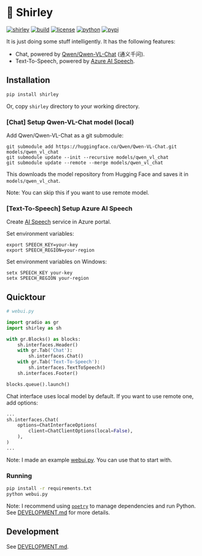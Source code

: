 # 🦈 Shirley

[![shirley](https://img.shields.io/badge/🦈-Shirley-06b6d4?style=flat-square)](https://github.com/luojiahai/shirley)
[![build](https://img.shields.io/github/actions/workflow/status/luojiahai/shirley/python-publish.yml?branch=main&style=flat-square&logo=githubactions&logoColor=white)](https://github.com/luojiahai/shirley/actions/workflows/python-publish.yml)
[![license](https://img.shields.io/github/license/luojiahai/shirley.svg?style=flat-square&logo=github&logoColor=white)](https://github.com/luojiahai/shirley/blob/main/LICENSE)
[![python](https://img.shields.io/pypi/pyversions/shirley?style=flat-square&logo=python&logoColor=white)](https://www.python.org/)
[![pypi](https://img.shields.io/pypi/v/shirley?style=flat-square&logo=pypi&logoColor=white)](https://pypi.org/project/shirley/)

It is just doing some stuff intelligently. It has the following features:
- Chat, powered by [Qwen/Qwen-VL-Chat](https://huggingface.co/Qwen/Qwen-VL-Chat) (通义千问).
- Text-To-Speech, powered by [Azure AI Speech](https://azure.microsoft.com/products/ai-services/ai-speech).

## Installation

```bash
pip install shirley
```

Or, copy `shirley` directory to your working directory.

### [Chat] Setup Qwen-VL-Chat model (local)

Add Qwen/Qwen-VL-Chat as a git submodule:
```
git submodule add https://huggingface.co/Qwen/Qwen-VL-Chat.git models/qwen_vl_chat
git submodule update --init --recursive models/qwen_vl_chat
git submodule update --remote --merge models/qwen_vl_chat
```

This downloads the model repository from Hugging Face and saves it in `models/qwen_vl_chat`.

Note: You can skip this if you want to use remote model.

### [Text-To-Speech] Setup Azure AI Speech

Create [AI Speech](https://azure.microsoft.com/products/ai-services/ai-speech) service in Azure portal.

Set environment variables:
```
export SPEECH_KEY=your-key
export SPEECH_REGION=your-region
```

Set environment variables on Windows:
```
setx SPEECH_KEY your-key
setx SPEECH_REGION your-region
```

## Quicktour

```python
# webui.py

import gradio as gr
import shirley as sh

with gr.Blocks() as blocks:
    sh.interfaces.Header()
    with gr.Tab('Chat'):
        sh.interfaces.Chat()
    with gr.Tab('Text-To-Speech'):
        sh.interfaces.TextToSpeech()
    sh.interfaces.Footer()

blocks.queue().launch()
```

Chat interface uses local model by default. If you want to use remote one, add options:

```python
...
sh.interfaces.Chat(
    options=ChatInterfaceOptions(
        client=ChatClientOptions(local=False),
    ),
)
...
```

Note: I made an example [webui.py](https://github.com/luojiahai/shirley/blob/main/webui.py). You can use that to start with.

### Running

```bash
pip install -r requirements.txt
python webui.py
```

Note: I recommend using [`poetry`](https://python-poetry.org/) to manage dependencies and run Python. See [DEVELOPMENT.md](./DEVELOPMENT.md) for more details.

## Development

See [DEVELOPMENT.md](./DEVELOPMENT.md).
